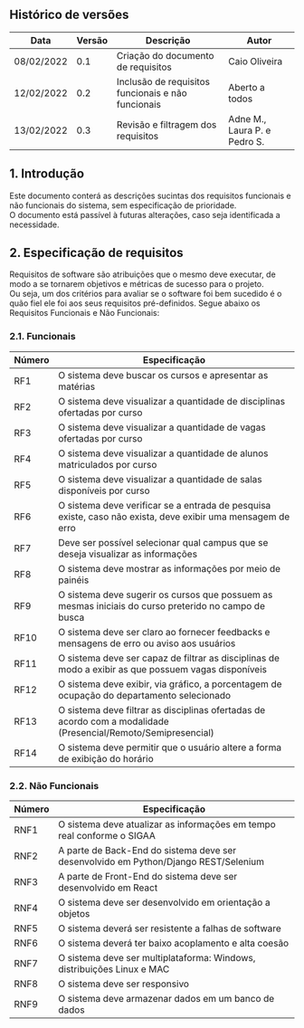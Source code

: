## Histórico de versões

|Data|Versão|Descrição|Autor|
|-|-|-|-|
| 08/02/2022 	|     0.1    	| Criação do documento de requisitos                              	| Caio Oliveira             	|
| 12/02/2022 	|     0.2    	| Inclusão de requisitos funcionais e não funcionais                | Aberto a todos              |
| 13/02/2022 	|     0.3    	| Revisão e filtragem dos requisitos                                | Adne M., Laura P. e Pedro S.

## 1. Introdução
Este documento conterá as descrições sucintas dos requisitos funcionais e não funcionais do sistema, sem especificação de prioridade.<br /> O documento está passível à futuras alterações, caso seja identificada a necessidade.

## 2. Especificação de requisitos
Requisitos de software são atribuições que o mesmo deve executar, de modo a se tornarem objetivos e métricas de sucesso para o projeto.<br /> Ou seja, um dos critérios para avaliar se o software foi bem sucedido é o quão fiel ele foi aos seus requisitos pré-definidos. Segue abaixo os Requisitos Funcionais e Não Funcionais: 

### 2.1. Funcionais
| **Número**| **Especificação**                                                                                             |
|-----------|---------------------------------------------------------------------------------------------------------------|
| RF1 	   	| O sistema deve buscar os cursos e apresentar as matérias                                                      |
|	RF2      	| O sistema deve visualizar a quantidade de disciplinas ofertadas por curso                                     |
| RF3      	| O sistema deve visualizar a quantidade de vagas ofertadas por curso                                           |
| RF4     	| O sistema deve visualizar a quantidade de alunos matriculados por curso                                       |
| RF5     	| O sistema deve visualizar a quantidade de salas disponíveis por curso                                         |
| RF6      	| O sistema deve verificar se a entrada de pesquisa existe, caso não exista, deve exibir uma mensagem de erro   |
| RF7      	| Deve ser possível selecionar qual campus que se deseja visualizar as informações                              |
| RF8      	| O sistema deve mostrar as informações por meio de painéis                                                     |
| RF9      	| O sistema deve sugerir os cursos que possuem as mesmas iniciais do curso preterido no campo de busca          |
| RF10     	| O sistema deve ser claro ao fornecer feedbacks e mensagens de erro ou aviso aos usuários                      |
| RF11    	| O sistema deve ser capaz de filtrar as disciplinas de modo a exibir as que possuem vagas disponíveis          |
| RF12    	| O sistema deve exibir, via gráfico, a porcentagem de ocupação do departamento selecionado                     |
| RF13     	| O sistema deve filtrar as disciplinas ofertadas de acordo com a modalidade (Presencial/Remoto/Semipresencial) |
| RF14    	| O sistema deve permitir que o usuário altere a forma de exibição do horário                                   |

### 2.2. Não Funcionais
| **Número**| **Especificação**                                                                                             |
|-----------|---------------------------------------------------------------------------------------------------------------|
| RNF1 	   	| O sistema deve atualizar as informações em tempo real conforme o SIGAA                                        |
|	RNF2    	| A parte de Back-End do sistema deve ser desenvolvido em Python/Django REST/Selenium                           |
| RNF3     	| A parte de Front-End do sistema deve ser desenvolvido em React                                                |
| RNF4     	| O sistema deve ser desenvolvido em orientação a objetos                                                       |
| RNF5     	| O sistema deverá ser resistente a falhas de software                                                          |
| RNF6     	| O sistema deverá ter baixo acoplamento e alta coesão                                                          |
| RNF7     	| O sistema deve ser multiplataforma: Windows, distribuições Linux e MAC                                        |
| RNF8     	| O sistema deve ser responsivo                                                                                 |
| RNF9     	| O sistema deve armazenar dados em um banco de dados                                                           |

